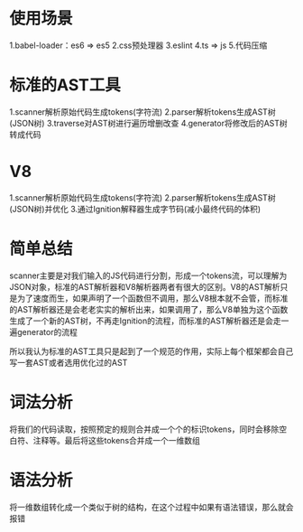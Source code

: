 # 使用场景

1.babel-loader：es6 => es5
2.css预处理器
3.eslint
4.ts => js
5.代码压缩

# 标准的AST工具

1.scanner解析原始代码生成tokens(字符流)
2.parser解析tokens生成AST树(JSON树)
3.traverse对AST树进行遍历增删改查
4.generator将修改后的AST树转成代码

# V8

1.scanner解析原始代码生成tokens(字符流)
2.parser解析tokens生成AST树(JSON树)并优化
3.通过Ignition解释器生成字节码(减小最终代码的体积)

# 简单总结

scanner主要是对我们输入的JS代码进行分割，形成一个tokens流，可以理解为JSON对象，标准的AST解析器和V8解析器两者有很大的区别。V8的AST解析只是为了速度而生，如果声明了一个函数但不调用，那么V8根本就不会管，而标准的AST解析器还是会老老实实的解析出来，如果调用了，那么V8单独为这个函数生成了一个新的AST树，不再走Ignition的流程，而标准的AST解析器还是会走一遍generator的流程

所以我认为标准的AST工具只是起到了一个规范的作用，实际上每个框架都会自己写一套AST或者选用优化过的AST

# 词法分析

将我们的代码读取，按照预定的规则合并成一个个的标识tokens，同时会移除空白符、注释等。最后将这些tokens合并成一个一维数组

# 语法分析

将一维数组转化成一个类似于树的结构，在这个过程中如果有语法错误，那么就会报错